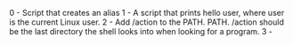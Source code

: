 0 - Script that creates an alias
1 - A script that prints hello user, where user is the current Linux user.
2 - Add /action to the PATH. PATH. /action should be the last directory the shell looks into when looking for a program.
3 -  
